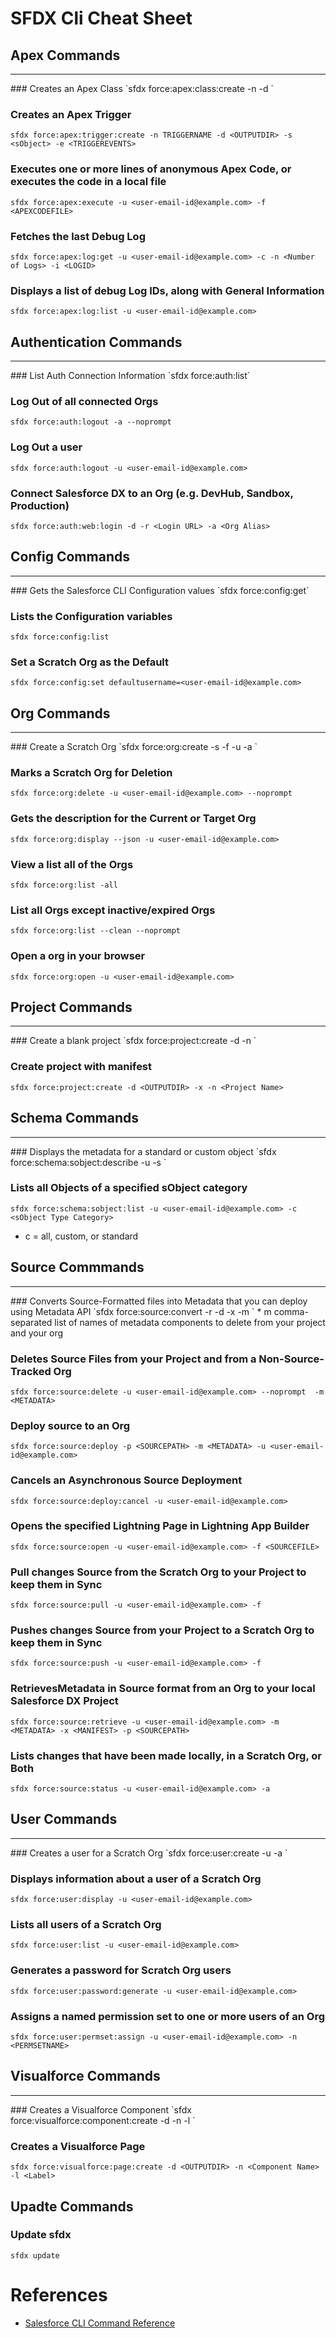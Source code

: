 # SFDX Cli Cheat Sheet

## Apex Commands
<hr>
### Creates an Apex Class
`sfdx force:apex:class:create -n <Class Name> -d <OUTPUTDIR>`

### Creates an Apex Trigger
`sfdx force:apex:trigger:create -n TRIGGERNAME -d <OUTPUTDIR> -s <sObject> -e <TRIGGEREVENTS>`

### Executes one or more lines of anonymous Apex Code, or executes the code in a local file
`sfdx force:apex:execute -u <user-email-id@example.com> -f <APEXCODEFILE>`

### Fetches the last Debug Log
`sfdx force:apex:log:get -u <user-email-id@example.com> -c -n <Number of Logs> -i <LOGID>`

### Displays a list of debug Log IDs, along with General Information
`sfdx force:apex:log:list -u <user-email-id@example.com>`

## Authentication Commands
<hr>
### List Auth Connection Information
`sfdx force:auth:list`

### Log Out of all connected Orgs
`sfdx force:auth:logout -a --noprompt`

### Log Out a user
`sfdx force:auth:logout -u <user-email-id@example.com>`

### Connect Salesforce DX to an Org (e.g. DevHub, Sandbox, Production)
`sfdx force:auth:web:login -d -r <Login URL> -a <Org Alias>`

## Config Commands
<hr>
### Gets the Salesforce CLI Configuration values
`sfdx force:config:get`

### Lists the Configuration variables
`sfdx force:config:list`

### Set a Scratch Org as the Default
`sfdx force:config:set defaultusername=<user-email-id@example.com>`

## Org Commands
<hr>
### Create a Scratch Org
`sfdx force:org:create -s -f <pathTo/project-scratch-def.json> -u <user-email-id@example.com> -a <Project Name>`

### Marks a Scratch Org for Deletion
`sfdx force:org:delete -u <user-email-id@example.com> --noprompt`

### Gets the description for the Current or Target Org
`sfdx force:org:display --json -u <user-email-id@example.com>`

### View a list all of the Orgs
`sfdx force:org:list -all`

### List all Orgs except inactive/expired Orgs
`sfdx force:org:list --clean --noprompt`

### Open a org in your browser
`sfdx force:org:open -u <user-email-id@example.com>`

## Project Commands
<hr>
### Create a blank project
`sfdx force:project:create -d <OUTPUTDIR> -n <Project Name>`

### Create project with manifest
`sfdx force:project:create -d <OUTPUTDIR> -x -n <Project Name>`

## Schema Commands
<hr>
### Displays the metadata for a standard or custom object
`sfdx force:schema:sobject:describe -u <user-email-id@example.com> -s <Object API Name>`

### Lists all Objects of a specified sObject category
`sfdx force:schema:sobject:list -u <user-email-id@example.com> -c <sObject Type Category>`
* c = all, custom, or standard

## Source Commmands
<hr>
### Converts Source-Formatted files into Metadata that you can deploy using Metadata API
`sfdx force:source:convert -r <ROOTDIR> -d <OUTPUTDIR> -x <MANIFEST> -m <METADATA>`
* m comma-separated list of names of metadata components to delete from your project and your org

### Deletes Source Files from your Project and from a Non-Source-Tracked Org
`sfdx force:source:delete -u <user-email-id@example.com> --noprompt  -m <METADATA>`

### Deploy source to an Org
`sfdx force:source:deploy -p <SOURCEPATH> -m <METADATA> -u <user-email-id@example.com>`

### Cancels an Asynchronous Source Deployment
`sfdx force:source:deploy:cancel -u <user-email-id@example.com>`

### Opens the specified Lightning Page in Lightning App Builder
`sfdx force:source:open -u <user-email-id@example.com> -f <SOURCEFILE>`

### Pull changes Source from the Scratch Org to your Project to keep them in Sync
`sfdx force:source:pull -u <user-email-id@example.com> -f`

### Pushes changes Source from your Project to a Scratch Org to keep them in Sync
`sfdx force:source:push -u <user-email-id@example.com> -f`

### RetrievesMetadata in Source format from an Org to your local Salesforce DX Project
`sfdx force:source:retrieve -u <user-email-id@example.com> -m <METADATA> -x <MANIFEST> -p <SOURCEPATH>`

### Lists changes that have been made locally, in a Scratch Org, or Both
`sfdx force:source:status -u <user-email-id@example.com> -a`

## User Commands
<hr>
### Creates a user for a Scratch Org
`sfdx force:user:create -u <user-email-id@example.com> -a <Set Alias>`

### Displays information about a user of a Scratch Org
`sfdx force:user:display -u <user-email-id@example.com>`

### Lists all users of a Scratch Org
`sfdx force:user:list -u <user-email-id@example.com>`

### Generates a password for Scratch Org users
`sfdx force:user:password:generate -u <user-email-id@example.com>`

### Assigns a named permission set to one or more users of an Org
`sfdx force:user:permset:assign -u <user-email-id@example.com> -n <PERMSETNAME>`

## Visualforce Commands
<hr>
### Creates a Visualforce Component
`sfdx force:visualforce:component:create -d <OUTPUTDIR> -n <Component Name> -l <Label>`

### Creates a Visualforce Page
`sfdx force:visualforce:page:create -d <OUTPUTDIR> -n <Component Name> -l <Label>`

## Upadte Commands
### Update sfdx
`sfdx update`

# References
* [Salesforce CLI Command Reference](https://developer.salesforce.com/docs/atlas.en-us.sfdx_cli_reference.meta/sfdx_cli_reference/cli_reference.htm)